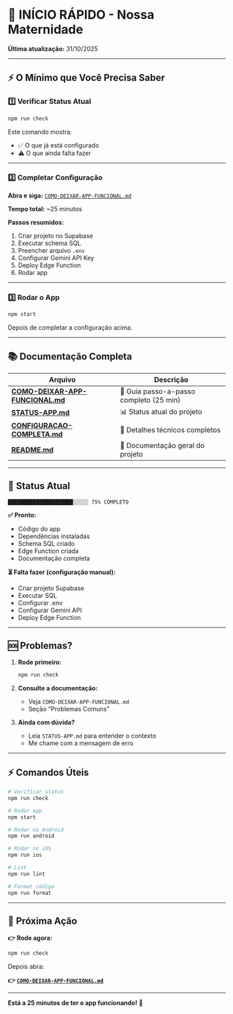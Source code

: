 # 🚀 INÍCIO RÁPIDO - Nossa Maternidade

**Última atualização:** 31/10/2025

---

## ⚡ O Mínimo que Você Precisa Saber

### 1️⃣ Verificar Status Atual

```bash
npm run check
```

Este comando mostra:
- ✅ O que já está configurado
- ⚠️ O que ainda falta fazer

---

### 2️⃣ Completar Configuração

**Abra e siga:** [`COMO-DEIXAR-APP-FUNCIONAL.md`](./COMO-DEIXAR-APP-FUNCIONAL.md)

**Tempo total:** ~25 minutos

**Passos resumidos:**
1. Criar projeto no Supabase
2. Executar schema SQL
3. Preencher arquivo `.env`
4. Configurar Gemini API Key
5. Deploy Edge Function
6. Rodar app

---

### 3️⃣ Rodar o App

```bash
npm start
```

Depois de completar a configuração acima.

---

## 📚 Documentação Completa

| Arquivo | Descrição |
|---------|-----------|
| **[COMO-DEIXAR-APP-FUNCIONAL.md](./COMO-DEIXAR-APP-FUNCIONAL.md)** | 📖 Guia passo-a-passo completo (25 min) |
| **[STATUS-APP.md](./STATUS-APP.md)** | 📊 Status atual do projeto |
| **[CONFIGURACAO-COMPLETA.md](./CONFIGURACAO-COMPLETA.md)** | 🔧 Detalhes técnicos completos |
| **[README.md](./README.md)** | 📘 Documentação geral do projeto |

---

## 🎯 Status Atual

```
█████████████████████░░░░░ 75% COMPLETO
```

**✅ Pronto:**
- Código do app
- Dependências instaladas
- Schema SQL criado
- Edge Function criada
- Documentação completa

**⏳ Falta fazer (configuração manual):**
- Criar projeto Supabase
- Executar SQL
- Configurar .env
- Configurar Gemini API
- Deploy Edge Function

---

## 🆘 Problemas?

1. **Rode primeiro:**
   ```bash
   npm run check
   ```

2. **Consulte a documentação:**
   - Veja `COMO-DEIXAR-APP-FUNCIONAL.md`
   - Seção "Problemas Comuns"

3. **Ainda com dúvida?**
   - Leia `STATUS-APP.md` para entender o contexto
   - Me chame com a mensagem de erro

---

## ⚡ Comandos Úteis

```bash
# Verificar status
npm run check

# Rodar app
npm start

# Rodar no Android
npm run android

# Rodar no iOS  
npm run ios

# Lint
npm run lint

# Format código
npm run format
```

---

## 🎯 Próxima Ação

**👉 Rode agora:**

```bash
npm run check
```

Depois abra:

**👉 [`COMO-DEIXAR-APP-FUNCIONAL.md`](./COMO-DEIXAR-APP-FUNCIONAL.md)**

---

**Está a 25 minutos de ter o app funcionando!** 🚀
